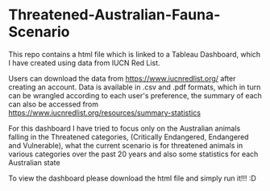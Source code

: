 # Threatened-Australian-Fauna-Scenario

This repo contains a html file which is linked to a Tableau Dashboard, which I have created using data from IUCN Red List.

Users can download the data from https://www.iucnredlist.org/ after creating an account. Data is available in .csv and .pdf formats, which in turn can be wrangled according to each user's preference, the summary of each can also be accessed from https://www.iucnredlist.org/resources/summary-statistics

For this dashboard I have tried to focus only on the Australian animals falling in the Threatened categories, (Critically Endangered, Endangered and Vulnerable), what the current scenario is for threatened animals in various categories over the past 20 years and also some statistics for each Australian state

To view the dashboard please download the html file and simply run it!!! :D
